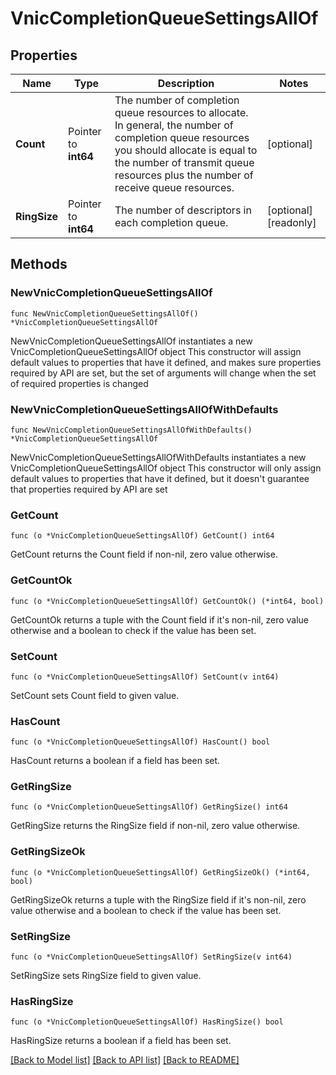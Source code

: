 # VnicCompletionQueueSettingsAllOf

## Properties

Name | Type | Description | Notes
------------ | ------------- | ------------- | -------------
**Count** | Pointer to **int64** | The number of completion queue resources to allocate. In general, the number of completion queue resources you should allocate is equal to the number of transmit queue resources plus the number of receive queue resources. | [optional] 
**RingSize** | Pointer to **int64** | The number of descriptors in each completion queue. | [optional] [readonly] 

## Methods

### NewVnicCompletionQueueSettingsAllOf

`func NewVnicCompletionQueueSettingsAllOf() *VnicCompletionQueueSettingsAllOf`

NewVnicCompletionQueueSettingsAllOf instantiates a new VnicCompletionQueueSettingsAllOf object
This constructor will assign default values to properties that have it defined,
and makes sure properties required by API are set, but the set of arguments
will change when the set of required properties is changed

### NewVnicCompletionQueueSettingsAllOfWithDefaults

`func NewVnicCompletionQueueSettingsAllOfWithDefaults() *VnicCompletionQueueSettingsAllOf`

NewVnicCompletionQueueSettingsAllOfWithDefaults instantiates a new VnicCompletionQueueSettingsAllOf object
This constructor will only assign default values to properties that have it defined,
but it doesn't guarantee that properties required by API are set

### GetCount

`func (o *VnicCompletionQueueSettingsAllOf) GetCount() int64`

GetCount returns the Count field if non-nil, zero value otherwise.

### GetCountOk

`func (o *VnicCompletionQueueSettingsAllOf) GetCountOk() (*int64, bool)`

GetCountOk returns a tuple with the Count field if it's non-nil, zero value otherwise
and a boolean to check if the value has been set.

### SetCount

`func (o *VnicCompletionQueueSettingsAllOf) SetCount(v int64)`

SetCount sets Count field to given value.

### HasCount

`func (o *VnicCompletionQueueSettingsAllOf) HasCount() bool`

HasCount returns a boolean if a field has been set.

### GetRingSize

`func (o *VnicCompletionQueueSettingsAllOf) GetRingSize() int64`

GetRingSize returns the RingSize field if non-nil, zero value otherwise.

### GetRingSizeOk

`func (o *VnicCompletionQueueSettingsAllOf) GetRingSizeOk() (*int64, bool)`

GetRingSizeOk returns a tuple with the RingSize field if it's non-nil, zero value otherwise
and a boolean to check if the value has been set.

### SetRingSize

`func (o *VnicCompletionQueueSettingsAllOf) SetRingSize(v int64)`

SetRingSize sets RingSize field to given value.

### HasRingSize

`func (o *VnicCompletionQueueSettingsAllOf) HasRingSize() bool`

HasRingSize returns a boolean if a field has been set.


[[Back to Model list]](../README.md#documentation-for-models) [[Back to API list]](../README.md#documentation-for-api-endpoints) [[Back to README]](../README.md)


